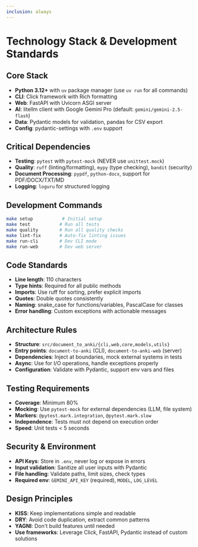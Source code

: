 ```yaml
---
inclusion: always
---
```


# Technology Stack & Development Standards

## Core Stack
- **Python 3.12+** with `uv` package manager (use `uv run` for all commands)
- **CLI**: Click framework with Rich formatting
- **Web**: FastAPI with Uvicorn ASGI server
- **AI**: litellm client with Google Gemini Pro (default: `gemini/gemini-2.5-flash`)
- **Data**: Pydantic models for validation, pandas for CSV export
- **Config**: pydantic-settings with `.env` support

## Critical Dependencies
- **Testing**: `pytest` with `pytest-mock` (NEVER use `unittest.mock`)
- **Quality**: `ruff` (linting/formatting), `mypy` (type checking), `bandit` (security)
- **Document Processing**: `pypdf`, `python-docx`, support for PDF/DOCX/TXT/MD
- **Logging**: `loguru` for structured logging

## Development Commands
```bash
make setup           # Initial setup
make test           # Run all tests  
make quality        # Run all quality checks
make lint-fix       # Auto-fix linting issues
make run-cli        # Dev CLI mode
make run-web        # Dev web server
```

## Code Standards
- **Line length**: 110 characters
- **Type hints**: Required for all public methods
- **Imports**: Use ruff for sorting, prefer explicit imports
- **Quotes**: Double quotes consistently
- **Naming**: snake_case for functions/variables, PascalCase for classes
- **Error handling**: Custom exceptions with actionable messages

## Architecture Rules
- **Structure**: `src/document_to_anki/{cli,web,core,models,utils}`
- **Entry points**: `document-to-anki` (CLI), `document-to-anki-web` (server)
- **Dependencies**: Inject at boundaries, mock external systems in tests
- **Async**: Use for I/O operations, handle exceptions properly
- **Configuration**: Validate with Pydantic, support env vars and files

## Testing Requirements
- **Coverage**: Minimum 80%
- **Mocking**: Use `pytest-mock` for external dependencies (LLM, file system)
- **Markers**: `@pytest.mark.integration`, `@pytest.mark.slow`
- **Independence**: Tests must not depend on execution order
- **Speed**: Unit tests < 5 seconds

## Security & Environment
- **API Keys**: Store in `.env`, never log or expose in errors
- **Input validation**: Sanitize all user inputs with Pydantic
- **File handling**: Validate paths, limit sizes, check types
- **Required env**: `GEMINI_API_KEY` (required), `MODEL`, `LOG_LEVEL`

## Design Principles
- **KISS**: Keep implementations simple and readable
- **DRY**: Avoid code duplication, extract common patterns
- **YAGNI**: Don't build features until needed
- **Use frameworks**: Leverage Click, FastAPI, Pydantic instead of custom solutions
